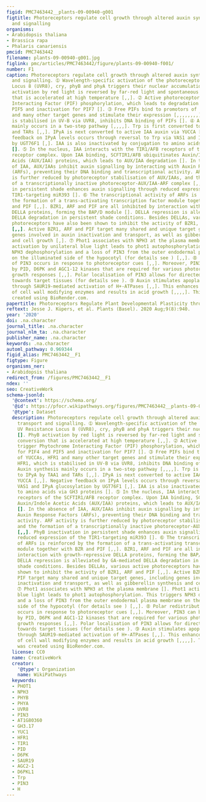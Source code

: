 ```yaml
---
figid: PMC7463442__plants-09-00940-g001
figtitle: Photoreceptors regulate cell growth through altered auxin synthesis, transport
  and signalling
organisms:
- Arabidopsis thaliana
- Brassica rapa
- Phalaris canariensis
pmcid: PMC7463442
filename: plants-09-00940-g001.jpg
figlink: pmc/articles/PMC7463442/figure/plants-09-00940-f001/
number: F1
caption: Photoreceptors regulate cell growth through altered auxin synthesis, transport
  and signalling. ➀ Wavelength-specific activation of the photoreceptors UV Resistance
  Locus 8 (UVR8), cry, phyB and phyA triggers their nuclear accumulation []. PhyB
  activation by red light is reversed by far-red light and spontaneous conversion
  that is accelerated at high temperature [,,]. ➁ Active photoreceptors trigger Phytochrome
  Interacting Factor (PIF) phosphorylation, which leads to degradation for PIF4 and
  PIF5 and inactivation for PIF7 []. ➂ Free PIFs bind to promotors of YUCCAs, HFR1
  and many other target genes and stimulate their expression [,,,,,,,,]. HFR1, which
  is stabilised in UV-B via UVR8, inhibits DNA binding of PIFs []. ➃ Auxin synthesis
  mainly occurs in a two-step pathway [,,,,]. Trp is first converted to IPyA by TAA1
  and TARs [,,]. IPyA is next converted to active IAA auxin via YUCCA [,,]. Negative
  feedback on IPyA levels occurs through reversal to Trp via VAS1 and IPyA glucosylation
  by UGT76F1 [,]. IAA is also inactivated by conjugation to amino acids via GH3 proteins
  []. ➄ In the nucleus, IAA interacts with the TIR1/AFB receptors of the SCFTIR1/AFB
  receptor complex. Upon IAA binding, SCFTIR1/AFB ubiquitinates Auxin/Indole Acetic
  Acids (AUX/IAA) proteins, which leads to AUX/IAA degradation []. In the absence
  of IAA, AUX/IAAs inhibit auxin signalling by interacting with Auxin Response Factors
  (ARFs), preventing their DNA binding and transcriptional activity. ARF activity
  is further reduced by photoreceptor stabilisation of AUX/IAAs, and the formation
  of a transcriptionally inactive photoreceptor-AUX/IAA-ARF complex [,,]. PhyB inactivation
  in persistent shade enhances auxin signalling through reduced expression of the
  TIR1-targeting miR393 []. ➅ The transcriptional activity of ARFs is reinforced by
  the formation of a trans-activating transcription factor module together with BZR
  and PIF [,,]. BZR1, ARF and PIF are all inhibited by interaction with growth-repressive
  DELLA proteins, forming the BAP/D module []. DELLA repression is alleviated by GA-mediated
  DELLA degradation in persistent shade conditions. Besides DELLAs, various active
  photoreceptors have also been shown to inhibit the activity of BZR1, ARF and PIF
  [,,]. Active BZR1, ARF and PIF target many shared and unique target genes, including
  genes involved in auxin inactivation and transport, as well as gibberellin synthesis
  and cell growth [,]. ➆ Phot1 associates with NPH3 at the plasma membrane []. Phot1
  activation by unilateral blue light leads to phot1 autophosphorylation. This triggers
  NPH3 dephosphorylation and a loss of PIN3 from the outer endodermal plasma membrane
  on the illuminated side of the hypocotyl (for details see ) [,,]. ➇ Polar redistribution
  of PIN3 occurs in response to photoreceptor cues [,,]. Moreover, PIN3 can be phosphorylated
  by PID, D6PK and AGC1-12 kinases that are required for various photoreceptor-mediated
  growth responses [,,]. Polar localisation of PIN3 allows for directed auxin flow
  towards target tissues (for details see ). ➈ Auxin stimulates apoplast acidification
  through SAUR19-mediated activation of H+-ATPases [,,]. This enhances the activity
  of cell wall modifying enzymes and results in acid growth [,,,,]. This figure was
  created using BioRender.com.
papertitle: Photoreceptors Regulate Plant Developmental Plasticity through Auxin.
reftext: Jesse J. Küpers, et al. Plants (Basel). 2020 Aug;9(8):940.
year: '2020'
doi: .na.character
journal_title: .na.character
journal_nlm_ta: .na.character
publisher_name: .na.character
keywords: .na.character
automl_pathway: 0.969344
figid_alias: PMC7463442__F1
figtype: Figure
organisms_ner:
- Arabidopsis thaliana
redirect_from: /figures/PMC7463442__F1
ndex: ''
seo: CreativeWork
schema-jsonld:
  '@context': https://schema.org/
  '@id': https://pfocr.wikipathways.org/figures/PMC7463442__plants-09-00940-g001.html
  '@type': Dataset
  description: Photoreceptors regulate cell growth through altered auxin synthesis,
    transport and signalling. ➀ Wavelength-specific activation of the photoreceptors
    UV Resistance Locus 8 (UVR8), cry, phyB and phyA triggers their nuclear accumulation
    []. PhyB activation by red light is reversed by far-red light and spontaneous
    conversion that is accelerated at high temperature [,,]. ➁ Active photoreceptors
    trigger Phytochrome Interacting Factor (PIF) phosphorylation, which leads to degradation
    for PIF4 and PIF5 and inactivation for PIF7 []. ➂ Free PIFs bind to promotors
    of YUCCAs, HFR1 and many other target genes and stimulate their expression [,,,,,,,,].
    HFR1, which is stabilised in UV-B via UVR8, inhibits DNA binding of PIFs []. ➃
    Auxin synthesis mainly occurs in a two-step pathway [,,,,]. Trp is first converted
    to IPyA by TAA1 and TARs [,,]. IPyA is next converted to active IAA auxin via
    YUCCA [,,]. Negative feedback on IPyA levels occurs through reversal to Trp via
    VAS1 and IPyA glucosylation by UGT76F1 [,]. IAA is also inactivated by conjugation
    to amino acids via GH3 proteins []. ➄ In the nucleus, IAA interacts with the TIR1/AFB
    receptors of the SCFTIR1/AFB receptor complex. Upon IAA binding, SCFTIR1/AFB ubiquitinates
    Auxin/Indole Acetic Acids (AUX/IAA) proteins, which leads to AUX/IAA degradation
    []. In the absence of IAA, AUX/IAAs inhibit auxin signalling by interacting with
    Auxin Response Factors (ARFs), preventing their DNA binding and transcriptional
    activity. ARF activity is further reduced by photoreceptor stabilisation of AUX/IAAs,
    and the formation of a transcriptionally inactive photoreceptor-AUX/IAA-ARF complex
    [,,]. PhyB inactivation in persistent shade enhances auxin signalling through
    reduced expression of the TIR1-targeting miR393 []. ➅ The transcriptional activity
    of ARFs is reinforced by the formation of a trans-activating transcription factor
    module together with BZR and PIF [,,]. BZR1, ARF and PIF are all inhibited by
    interaction with growth-repressive DELLA proteins, forming the BAP/D module [].
    DELLA repression is alleviated by GA-mediated DELLA degradation in persistent
    shade conditions. Besides DELLAs, various active photoreceptors have also been
    shown to inhibit the activity of BZR1, ARF and PIF [,,]. Active BZR1, ARF and
    PIF target many shared and unique target genes, including genes involved in auxin
    inactivation and transport, as well as gibberellin synthesis and cell growth [,].
    ➆ Phot1 associates with NPH3 at the plasma membrane []. Phot1 activation by unilateral
    blue light leads to phot1 autophosphorylation. This triggers NPH3 dephosphorylation
    and a loss of PIN3 from the outer endodermal plasma membrane on the illuminated
    side of the hypocotyl (for details see ) [,,]. ➇ Polar redistribution of PIN3
    occurs in response to photoreceptor cues [,,]. Moreover, PIN3 can be phosphorylated
    by PID, D6PK and AGC1-12 kinases that are required for various photoreceptor-mediated
    growth responses [,,]. Polar localisation of PIN3 allows for directed auxin flow
    towards target tissues (for details see ). ➈ Auxin stimulates apoplast acidification
    through SAUR19-mediated activation of H+-ATPases [,,]. This enhances the activity
    of cell wall modifying enzymes and results in acid growth [,,,,]. This figure
    was created using BioRender.com.
  license: CC0
  name: CreativeWork
  creator:
    '@type': Organization
    name: WikiPathways
  keywords:
  - PHOT1
  - NPH3
  - PHYB
  - PHYA
  - UVR8
  - PIN3
  - AT1G80360
  - GH3.17
  - YUC1
  - HFR1
  - TIR1
  - PID
  - D6PK
  - SAUR19
  - AGC2-1
  - D6PKL1
  - Trp
  - PIN3
  - H
---
```

